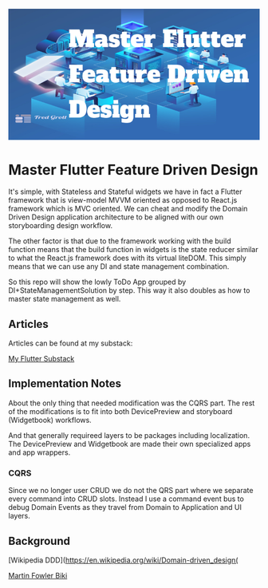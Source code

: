 ![image header](./media/image-header.png)

# Master Flutter Feature Driven Design

It's simple, with Stateless and Stateful widgets we have in fact a Flutter framework that is view-model MVVM oriented as opposed to React.js framework which is MVC oriented. We can cheat and modify the Domain Driven Design application architecture to be aligned with our own storyboarding design workflow.

The other factor is that due to the framework working with 
the build function means that the build function in widgets is the state reducer similar to what the React.js framework does with its virtual liteDOM. This simply means that we can use any DI and state management combination.

So this repo will show the lowly ToDo App grouped by DI+StateManagementSolution by step. This way it also doubles as how to master state management as well.

## Articles

Articles can be found at my substack:


[My Flutter Substack](https://fedgrott.substack.com)

## Implementation Notes

About the only thing that needed modification was the CQRS part.
The rest of the modifications is to fit into both DevicePreview and storyboard (Widgetbook) workflows. 

And that generally requireed layers to be packages including localization. The DevicePreview and Widgetbook are made their own specialized apps and app wrappers.

### CQRS

Since we no longer user CRUD we do not the QRS part where we separate every command into CRUD slots. Instead I use a command event bus to debug Domain Events as they travel from Domain to Application and UI layers.



## Background

[Wikipedia DDD](https://en.wikipedia.org/wiki/Domain-driven_design(

[Martin Fowler Biki](https://martinfowler.com/bliki/DomainDrivenDesign.html)